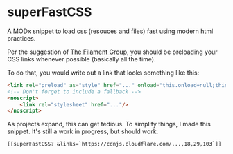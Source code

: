 # superFastCSS
A MODx snippet to load css (resouces and files) fast using modern html practices.

Per the suggestion of [The Filament Group](https://github.com/filamentgroup/loadCSS#how-to-use-loadcss-recommended-example), you should be preloading your CSS links whenever possible (basically all the time).

To do that, you would write out a link that looks something like this:
```html
<link rel="preload" as="style" href="..." onload="this.onload=null;this.rel='stylesheet'"/>
<!-- Don't forget to include a fallback -->
<noscript>
    <link rel="stylesheet" href="..."/>
</noscript>
```

As projects expand, this can get tedious. To simplify things, I made this snippet. It's still a work in progress, but should work.

```
[[superFastCSS? &links=`https://cdnjs.cloudflare.com/...,18,29,103`]]
```
